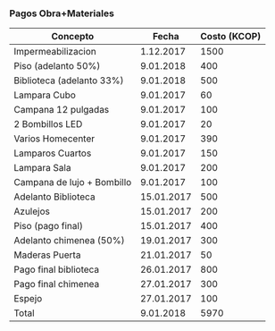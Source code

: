 ### Pagos Obra+Materiales

|Concepto | Fecha | Costo (KCOP)|
| ------- | ------| ----------- |
| Impermeabilizacion | 1.12.2017 | 1500|
| Piso (adelanto 50%) | 9.01.2018 | 400|
| Biblioteca (adelanto 33%) | 9.01.2018 | 500|
| Lampara Cubo | 9.01.2017 | 60|
| Campana 12 pulgadas | 9.01.2017 | 100|
| 2 Bombillos LED | 9.01.2017 | 20|
| Varios Homecenter | 9.01.2017 | 390|
| Lamparos Cuartos | 9.01.2017 | 150|
| Lampara Sala | 9.01.2017 | 200 |
| Campana de lujo + Bombillo | 9.01.2017 | 100 |
| Adelanto Biblioteca | 15.01.2017| 500|
| Azulejos | 15.01.2017 | 200|
| Piso (pago final) | 15.01.2017 | 400|
| Adelanto chimenea (50%)| 19.01.2017 | 300|
| Maderas Puerta | 21.01.2017 | 50|
| Pago final biblioteca | 26.01.2017 | 800|
| Pago final chimenea | 27.01.2017 | 300 |
| Espejo | 27.01.2017 | 100 |
| Total | 9.01.2018 | 5970|
